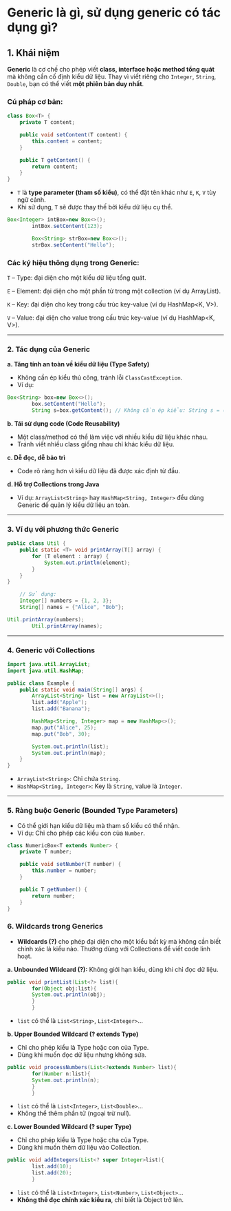 # Generic là gì, sử dụng generic có tác dụng gì?

## 1. Khái niệm

**Generic** là cơ chế cho phép viết **class, interface hoặc method tổng quát** mà không cần cố định kiểu dữ liệu. Thay
vì viết riêng cho `Integer`, `String`, `Double`, bạn có thể viết **một phiên bản duy nhất**.

### Cú pháp cơ bản:

```java
class Box<T> {
    private T content;

    public void setContent(T content) {
        this.content = content;
    }

    public T getContent() {
        return content;
    }
}
```

- `T` là **type parameter (tham số kiểu)**, có thể đặt tên khác như `E`, `K`, `V` tùy ngữ cảnh.
- Khi sử dụng, `T` sẽ được thay thế bởi kiểu dữ liệu cụ thể.

```java
Box<Integer> intBox=new Box<>();
        intBox.setContent(123);

        Box<String> strBox=new Box<>();
        strBox.setContent("Hello");
```

### Các ký hiệu thông dụng trong Generic:

`T` – Type: đại diện cho một kiểu dữ liệu tổng quát.

`E` – Element: đại diện cho một phần tử trong một collection (ví dụ ArrayList<E>).

`K` – Key: đại diện cho key trong cấu trúc key-value (ví dụ HashMap<K, V>).

`V` – Value: đại diện cho value trong cấu trúc key-value (ví dụ HashMap<K, V>).

---

### 2. Tác dụng của Generic

**a. Tăng tính an toàn về kiểu dữ liệu (Type Safety)**

- Không cần ép kiểu thủ công, tránh lỗi `ClassCastException`.
- Ví dụ:

```java
Box<String> box=new Box<>();
        box.setContent("Hello");
        String s=box.getContent(); // Không cần ép kiểu: String s = (String) box.getContent(); 
```

**b. Tái sử dụng code (Code Reusability)**

- Một class/method có thể làm việc với nhiều kiểu dữ liệu khác nhau.
- Tránh viết nhiều class giống nhau chỉ khác kiểu dữ liệu.

**c. Dễ đọc, dễ bảo trì**

- Code rõ ràng hơn vì kiểu dữ liệu đã được xác định từ đầu.

**d. Hỗ trợ Collections trong Java**

- Ví dụ: `ArrayList<String>` hay `HashMap<String, Integer>` đều dùng Generic để quản lý kiểu dữ liệu an toàn.

---

### 3. Ví dụ với phương thức Generic

```java
public class Util {
    public static <T> void printArray(T[] array) {
        for (T element : array) {
            System.out.println(element);
        }
    }
}

    // Sử dụng:
    Integer[] numbers = {1, 2, 3};
    String[] names = {"Alice", "Bob"};

Util.printArray(numbers);
        Util.printArray(names);
```

---

### 4. Generic với Collections

```java
import java.util.ArrayList;
import java.util.HashMap;

public class Example {
    public static void main(String[] args) {
        ArrayList<String> list = new ArrayList<>();
        list.add("Apple");
        list.add("Banana");

        HashMap<String, Integer> map = new HashMap<>();
        map.put("Alice", 25);
        map.put("Bob", 30);

        System.out.println(list);
        System.out.println(map);
    }
}
```

- `ArrayList<String>`: Chỉ chứa `String`.
- `HashMap<String, Integer>`: Key là `String`, value là `Integer`.

---

### 5. Ràng buộc Generic (Bounded Type Parameters)

- Có thể giới hạn kiểu dữ liệu mà tham số kiểu có thể nhận.
- Ví dụ: Chỉ cho phép các kiểu con của `Number`.

```java
class NumericBox<T extends Number> {
    private T number;

    public void setNumber(T number) {
        this.number = number;
    }

    public T getNumber() {
        return number;
    }
}
```

### 6. Wildcards trong Generics

- **Wildcards (?)** cho phép đại diện cho một kiểu bất kỳ mà không cần biết chính xác là kiểu nào. Thường dùng với
  Collections để viết code linh hoạt.

**a. Unbounded Wildcard (?):** Không giới hạn kiểu, dùng khi chỉ đọc dữ liệu.

```java
public void printList(List<?> list){
        for(Object obj:list){
        System.out.println(obj);
        }
        }
```

- `list` có thể là `List<String>`, `List<Integer>`…

**b. Upper Bounded Wildcard (? extends Type)**

- Chỉ cho phép kiểu là Type hoặc con của Type.
- Dùng khi muốn đọc dữ liệu nhưng không sửa.

```java
public void processNumbers(List<?extends Number> list){
        for(Number n:list){
        System.out.println(n);
        }
        }
```

- `list` có thể là `List<Integer>`, `List<Double>`…
- Không thể thêm phần tử (ngoại trừ null).

**c. Lower Bounded Wildcard (? super Type)**

- Chỉ cho phép kiểu là Type hoặc cha của Type.
- Dùng khi muốn thêm dữ liệu vào Collection.

```java
public void addIntegers(List<? super Integer>list){
        list.add(10);
        list.add(20);
        }
```

- `list` có thể là `List<Integer>`, `List<Number>`, `List<Object>`…
- **Không thể đọc chính xác kiểu ra**, chỉ biết là Object trở lên.
